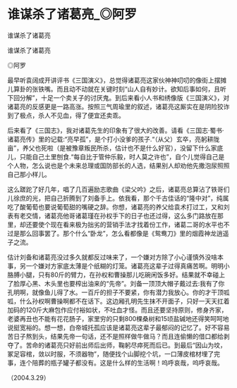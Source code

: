 # 谁谋杀了诸葛亮_◎阿罗

谁谋杀了诸葛亮

谁谋杀了诸葛亮

◎阿罗

最早听袁阔成开讲评书《三国演义》，总觉得诸葛亮这家伙神神叨叨的像街上摆摊儿算卦的张铁嘴。而且动不动就在关键时刻“山人自有妙计。欲知后事如何，且听下回分解”，十足一个卖关子的讨厌鬼。到后来看小人书和绣像版《三国演义》，对诸葛亮的反感更是一路高涨。按照三气周瑜里的叙述，诸葛亮这厮实在是阴险狡诈到了极点，杀人不见血，得了便宜还卖乖。

后来看了《三国志》，我对诸葛先生的印象有了很大的改善。请看《三国志·蜀书·诸葛亮传》里的记载:“亮早孤”，是个打小没爹的孩子.“（从父）玄卒，亮躬耕陇亩”，养父也死啦（是被豫章叛民所杀，估计也不是什么好官），没留下什么家底儿，只能自己土里刨食.“每自比于管仲乐毅，时人莫之许也”，自个儿觉得自己是个人物，怎么说也是个未来总理或国防部长的人选，结果别人却劝他先撒泡尿照照自己那小样儿。

这么蹉跎了好几年，唱了几百遍励志歌曲《梁父吟》之后，诸葛亮总算沾了铁哥们儿徐庶的光，把自己折腾到了刘备手上。依我看，那个千古佳话的“隆中对”，纯属吃了酸葡萄也要说葡萄甜的嘴硬之辞。你想，诸葛亮的养父给袁术打过工，又和刘表有老交情，诸葛亮他哥诸葛瑾在孙权手下的日子也还过得，这么多门路放在那里，却还要使个现在看来极为拙劣的营销手法才找着份工作，诸葛二哥的水平也不过是那么回事罢了。那个什么“卧龙”，怎么看都像是《鸳鸯刀》里的烟霞神龙逍遥子之流。

估计刘备和诸葛亮没过多久就都反过味来了，一个嫌对方除了小心谨慎外没啥本事，另一个嫌对方家底太薄是个纸糊的灯笼。诸葛亮这辈子过得真痛苦啊。明明小胳膊小腿，只有80斤的臂力，在孙权和曹操那儿吃碗闲饭多好。结果就不幸碰上了脸厚心黑、木头里也要榨出油来的“先帝”。刘备一顶顶大帽子戴过去:我有了你孔明啊，就像鱼儿得了水。一百斤的担子不要紧，你有潜力我放心。你的才干顶呱呱，什么孙权啊曹操啊都不在话下。这边厢孔明先生抹不开面子，只好一天天扛着加码的120斤大麻包作应付裕如状，不吐血才怪。而且还要坚持原则，修身齐家，老婆再丑也不能有花花肠子，家里穷的只剩800棵桑树和15顷盐碱地还得笑呵呵地说挺宽裕的。想一想，白帝城托孤应该是诸葛亮这辈子最郁闷的记忆了。好不容易苦日子熬到头，结果先帝一句话，还不是照样做牛做马？而且连偷懒的借口都给剥夺了。苦命的诸葛亮只好前出师后出师，鞠躬尽瘁死而后已。到最后“因山为坟，冢足容棺，敛以时服，不须器物”，随便找个山脚挖个坑，一口薄皮棺材埋了完事，连个陪葬的瓶子罐子都没有。这是什么样的生活啊！呜呼哀哉，呜呼哀哉。

（2004.3.29）